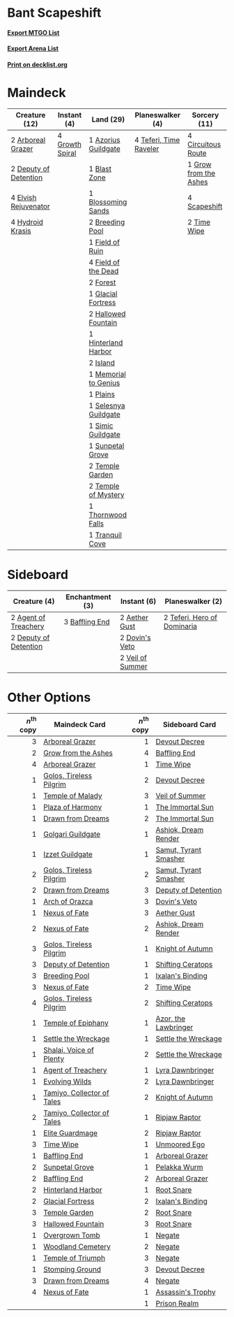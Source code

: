 # Bant Scapeshift

#### [Export MTGO List](../collection/Bant%20Scapeshift/Bant%20Scapeshift.txt)
#### [Export Arena List](../collection/Bant%20Scapeshift/Bant%20Scapeshift_arena.txt)
#### [Print on decklist.org](http://decklist.org/?deckmain=2%09Arboreal%20Grazer%0A1%09Azorius%20Guildgate%0A1%09Blast%20Zone%0A1%09Blossoming%20Sands%0A2%09Breeding%20Pool%0A4%09Circuitous%20Route%0A2%09Deputy%20of%20Detention%0A4%09Elvish%20Rejuvenator%0A1%09Field%20of%20Ruin%0A4%09Field%20of%20the%20Dead%0A2%09Forest%0A1%09Glacial%20Fortress%0A1%09Grow%20from%20the%20Ashes%0A4%09Growth%20Spiral%0A2%09Hallowed%20Fountain%0A1%09Hinterland%20Harbor%0A4%09Hydroid%20Krasis%0A2%09Island%0A1%09Memorial%20to%20Genius%0A1%09Plains%0A4%09Scapeshift%0A1%09Selesnya%20Guildgate%0A1%09Simic%20Guildgate%0A1%09Sunpetal%20Grove%0A4%09Teferi,%20Time%20Raveler%0A2%09Temple%20Garden%0A2%09Temple%20of%20Mystery%0A1%09Thornwood%20Falls%0A2%09Time%20Wipe%0A1%09Tranquil%20Cove&deckside=2%09Aether%20Gust%0A2%09Agent%20of%20Treachery%0A3%09Baffling%20End%0A2%09Deputy%20of%20Detention%0A2%09Dovin's%20Veto%0A2%09Teferi,%20Hero%20of%20Dominaria%0A2%09Veil%20of%20Summer)
# Maindeck

|                                         Creature (12)                                          |                                       Instant (4)                                        |                                           Land (29)                                           |                                        Planeswalker (4)                                         |                                          Sorcery (11)                                          |
|------------------------------------------------------------------------------------------------|------------------------------------------------------------------------------------------|-----------------------------------------------------------------------------------------------|-------------------------------------------------------------------------------------------------|------------------------------------------------------------------------------------------------|
|2 [Arboreal Grazer](http://gatherer.wizards.com/Pages/Card/Details.aspx?multiverseid=461076)    |4 [Growth Spiral](http://gatherer.wizards.com/Pages/Card/Details.aspx?multiverseid=457322)|1 [Azorius Guildgate](http://gatherer.wizards.com/Pages/Card/Details.aspx?multiverseid=376256) |4 [Teferi, Time Raveler](http://gatherer.wizards.com/Pages/Card/Details.aspx?multiverseid=461148)|4 [Circuitous Route](http://gatherer.wizards.com/Pages/Card/Details.aspx?multiverseid=452875)   |
|2 [Deputy of Detention](http://gatherer.wizards.com/Pages/Card/Details.aspx?multiverseid=457309)|                                                                                          |1 [Blast Zone](http://gatherer.wizards.com/Pages/Card/Details.aspx?multiverseid=461171)        |                                                                                                 |1 [Grow from the Ashes](http://gatherer.wizards.com/Pages/Card/Details.aspx?multiverseid=443052)|
|4 [Elvish Rejuvenator](http://gatherer.wizards.com/Pages/Card/Details.aspx?multiverseid=447316) |                                                                                          |1 [Blossoming Sands](http://gatherer.wizards.com/Pages/Card/Details.aspx?multiverseid=433169)  |                                                                                                 |4 [Scapeshift](http://gatherer.wizards.com/Pages/Card/Details.aspx?multiverseid=447337)         |
|4 [Hydroid Krasis](http://gatherer.wizards.com/Pages/Card/Details.aspx?multiverseid=457327)     |                                                                                          |2 [Breeding Pool](http://gatherer.wizards.com/Pages/Card/Details.aspx?multiverseid=97088)      |                                                                                                 |2 [Time Wipe](http://gatherer.wizards.com/Pages/Card/Details.aspx?multiverseid=461150)          |
|                                                                                                |                                                                                          |1 [Field of Ruin](http://gatherer.wizards.com/Pages/Card/Details.aspx?multiverseid=435415)     |                                                                                                 |                                                                                                |
|                                                                                                |                                                                                          |4 [Field of the Dead](http://gatherer.wizards.com/Pages/Card/Details.aspx?multiverseid=467001) |                                                                                                 |                                                                                                |
|                                                                                                |                                                                                          |2 [Forest](http://gatherer.wizards.com/Pages/Card/Details.aspx?multiverseid=439860)            |                                                                                                 |                                                                                                |
|                                                                                                |                                                                                          |1 [Glacial Fortress](http://gatherer.wizards.com/Pages/Card/Details.aspx?multiverseid=190562)  |                                                                                                 |                                                                                                |
|                                                                                                |                                                                                          |2 [Hallowed Fountain](http://gatherer.wizards.com/Pages/Card/Details.aspx?multiverseid=97071)  |                                                                                                 |                                                                                                |
|                                                                                                |                                                                                          |1 [Hinterland Harbor](http://gatherer.wizards.com/Pages/Card/Details.aspx?multiverseid=443128) |                                                                                                 |                                                                                                |
|                                                                                                |                                                                                          |2 [Island](http://gatherer.wizards.com/Pages/Card/Details.aspx?multiverseid=439857)            |                                                                                                 |                                                                                                |
|                                                                                                |                                                                                          |1 [Memorial to Genius](http://gatherer.wizards.com/Pages/Card/Details.aspx?multiverseid=443131)|                                                                                                 |                                                                                                |
|                                                                                                |                                                                                          |1 [Plains](http://gatherer.wizards.com/Pages/Card/Details.aspx?multiverseid=439856)            |                                                                                                 |                                                                                                |
|                                                                                                |                                                                                          |1 [Selesnya Guildgate](http://gatherer.wizards.com/Pages/Card/Details.aspx?multiverseid=376490)|                                                                                                 |                                                                                                |
|                                                                                                |                                                                                          |1 [Simic Guildgate](http://gatherer.wizards.com/Pages/Card/Details.aspx?multiverseid=376500)   |                                                                                                 |                                                                                                |
|                                                                                                |                                                                                          |1 [Sunpetal Grove](http://gatherer.wizards.com/Pages/Card/Details.aspx?multiverseid=420946)    |                                                                                                 |                                                                                                |
|                                                                                                |                                                                                          |2 [Temple Garden](http://gatherer.wizards.com/Pages/Card/Details.aspx?multiverseid=405112)     |                                                                                                 |                                                                                                |
|                                                                                                |                                                                                          |2 [Temple of Mystery](http://gatherer.wizards.com/Pages/Card/Details.aspx?multiverseid=373571) |                                                                                                 |                                                                                                |
|                                                                                                |                                                                                          |1 [Thornwood Falls](http://gatherer.wizards.com/Pages/Card/Details.aspx?multiverseid=405420)   |                                                                                                 |                                                                                                |
|                                                                                                |                                                                                          |1 [Tranquil Cove](http://gatherer.wizards.com/Pages/Card/Details.aspx?multiverseid=451243)     |                                                                                                 |                                                                                                |


# Sideboard

|                                          Creature (4)                                          |                                     Enchantment (3)                                     |                                        Instant (6)                                        |                                           Planeswalker (2)                                           |
|------------------------------------------------------------------------------------------------|-----------------------------------------------------------------------------------------|-------------------------------------------------------------------------------------------|------------------------------------------------------------------------------------------------------|
|2 [Agent of Treachery](http://gatherer.wizards.com/Pages/Card/Details.aspx?multiverseid=466797) |3 [Baffling End](http://gatherer.wizards.com/Pages/Card/Details.aspx?multiverseid=439658)|2 [Aether Gust](http://gatherer.wizards.com/Pages/Card/Details.aspx?multiverseid=466796)   |2 [Teferi, Hero of Dominaria](http://gatherer.wizards.com/Pages/Card/Details.aspx?multiverseid=443095)|
|2 [Deputy of Detention](http://gatherer.wizards.com/Pages/Card/Details.aspx?multiverseid=457309)|                                                                                         |2 [Dovin's Veto](http://gatherer.wizards.com/Pages/Card/Details.aspx?multiverseid=461120)  |                                                                                                      |
|                                                                                                |                                                                                         |2 [Veil of Summer](http://gatherer.wizards.com/Pages/Card/Details.aspx?multiverseid=466952)|                                                                                                      |


# Other Options

|*n*<sup>th</sup> copy|                                            Maindeck Card                                            |*n*<sup>th</sup> copy|                                         Sideboard Card                                         |
|--------------------:|-----------------------------------------------------------------------------------------------------|--------------------:|------------------------------------------------------------------------------------------------|
|                    3|[Arboreal Grazer](http://gatherer.wizards.com/Pages/Card/Details.aspx?multiverseid=461076)           |                    1|[Devout Decree](http://gatherer.wizards.com/Pages/Card/Details.aspx?multiverseid=466767)        |
|                    2|[Grow from the Ashes](http://gatherer.wizards.com/Pages/Card/Details.aspx?multiverseid=443052)       |                    4|[Baffling End](http://gatherer.wizards.com/Pages/Card/Details.aspx?multiverseid=439658)         |
|                    4|[Arboreal Grazer](http://gatherer.wizards.com/Pages/Card/Details.aspx?multiverseid=461076)           |                    1|[Time Wipe](http://gatherer.wizards.com/Pages/Card/Details.aspx?multiverseid=461150)            |
|                    1|[Golos, Tireless Pilgrim](http://gatherer.wizards.com/Pages/Card/Details.aspx?multiverseid=466980)   |                    2|[Devout Decree](http://gatherer.wizards.com/Pages/Card/Details.aspx?multiverseid=466767)        |
|                    1|[Temple of Malady](http://gatherer.wizards.com/Pages/Card/Details.aspx?multiverseid=380515)          |                    3|[Veil of Summer](http://gatherer.wizards.com/Pages/Card/Details.aspx?multiverseid=466952)       |
|                    1|[Plaza of Harmony](http://gatherer.wizards.com/Pages/Card/Details.aspx?multiverseid=457398)          |                    1|[The Immortal Sun](http://gatherer.wizards.com/Pages/Card/Details.aspx?multiverseid=439844)     |
|                    1|[Drawn from Dreams](http://gatherer.wizards.com/Pages/Card/Details.aspx?multiverseid=466810)         |                    2|[The Immortal Sun](http://gatherer.wizards.com/Pages/Card/Details.aspx?multiverseid=439844)     |
|                    1|[Golgari Guildgate](http://gatherer.wizards.com/Pages/Card/Details.aspx?multiverseid=376351)         |                    1|[Ashiok, Dream Render](http://gatherer.wizards.com/Pages/Card/Details.aspx?multiverseid=461155) |
|                    1|[Izzet Guildgate](http://gatherer.wizards.com/Pages/Card/Details.aspx?multiverseid=376378)           |                    1|[Samut, Tyrant Smasher](http://gatherer.wizards.com/Pages/Card/Details.aspx?multiverseid=461162)|
|                    2|[Golos, Tireless Pilgrim](http://gatherer.wizards.com/Pages/Card/Details.aspx?multiverseid=466980)   |                    2|[Samut, Tyrant Smasher](http://gatherer.wizards.com/Pages/Card/Details.aspx?multiverseid=461162)|
|                    2|[Drawn from Dreams](http://gatherer.wizards.com/Pages/Card/Details.aspx?multiverseid=466810)         |                    3|[Deputy of Detention](http://gatherer.wizards.com/Pages/Card/Details.aspx?multiverseid=457309)  |
|                    1|[Arch of Orazca](http://gatherer.wizards.com/Pages/Card/Details.aspx?multiverseid=439849)            |                    3|[Dovin's Veto](http://gatherer.wizards.com/Pages/Card/Details.aspx?multiverseid=461120)         |
|                    1|[Nexus of Fate](http://gatherer.wizards.com/Pages/Card/Details.aspx?multiverseid=450253)             |                    3|[Aether Gust](http://gatherer.wizards.com/Pages/Card/Details.aspx?multiverseid=466796)          |
|                    2|[Nexus of Fate](http://gatherer.wizards.com/Pages/Card/Details.aspx?multiverseid=450253)             |                    2|[Ashiok, Dream Render](http://gatherer.wizards.com/Pages/Card/Details.aspx?multiverseid=461155) |
|                    3|[Golos, Tireless Pilgrim](http://gatherer.wizards.com/Pages/Card/Details.aspx?multiverseid=466980)   |                    1|[Knight of Autumn](http://gatherer.wizards.com/Pages/Card/Details.aspx?multiverseid=452933)     |
|                    3|[Deputy of Detention](http://gatherer.wizards.com/Pages/Card/Details.aspx?multiverseid=457309)       |                    1|[Shifting Ceratops](http://gatherer.wizards.com/Pages/Card/Details.aspx?multiverseid=466948)    |
|                    3|[Breeding Pool](http://gatherer.wizards.com/Pages/Card/Details.aspx?multiverseid=97088)              |                    1|[Ixalan's Binding](http://gatherer.wizards.com/Pages/Card/Details.aspx?multiverseid=435168)     |
|                    3|[Nexus of Fate](http://gatherer.wizards.com/Pages/Card/Details.aspx?multiverseid=450253)             |                    2|[Time Wipe](http://gatherer.wizards.com/Pages/Card/Details.aspx?multiverseid=461150)            |
|                    4|[Golos, Tireless Pilgrim](http://gatherer.wizards.com/Pages/Card/Details.aspx?multiverseid=466980)   |                    2|[Shifting Ceratops](http://gatherer.wizards.com/Pages/Card/Details.aspx?multiverseid=466948)    |
|                    1|[Temple of Epiphany](http://gatherer.wizards.com/Pages/Card/Details.aspx?multiverseid=442808)        |                    1|[Azor, the Lawbringer](http://gatherer.wizards.com/Pages/Card/Details.aspx?multiverseid=439811) |
|                    1|[Settle the Wreckage](http://gatherer.wizards.com/Pages/Card/Details.aspx?multiverseid=435186)       |                    1|[Settle the Wreckage](http://gatherer.wizards.com/Pages/Card/Details.aspx?multiverseid=435186)  |
|                    1|[Shalai, Voice of Plenty](http://gatherer.wizards.com/Pages/Card/Details.aspx?multiverseid=442923)   |                    2|[Settle the Wreckage](http://gatherer.wizards.com/Pages/Card/Details.aspx?multiverseid=435186)  |
|                    1|[Agent of Treachery](http://gatherer.wizards.com/Pages/Card/Details.aspx?multiverseid=466797)        |                    1|[Lyra Dawnbringer](http://gatherer.wizards.com/Pages/Card/Details.aspx?multiverseid=442914)     |
|                    1|[Evolving Wilds](http://gatherer.wizards.com/Pages/Card/Details.aspx?multiverseid=426944)            |                    2|[Lyra Dawnbringer](http://gatherer.wizards.com/Pages/Card/Details.aspx?multiverseid=442914)     |
|                    1|[Tamiyo, Collector of Tales](http://gatherer.wizards.com/Pages/Card/Details.aspx?multiverseid=461147)|                    2|[Knight of Autumn](http://gatherer.wizards.com/Pages/Card/Details.aspx?multiverseid=452933)     |
|                    2|[Tamiyo, Collector of Tales](http://gatherer.wizards.com/Pages/Card/Details.aspx?multiverseid=461147)|                    1|[Ripjaw Raptor](http://gatherer.wizards.com/Pages/Card/Details.aspx?multiverseid=435359)        |
|                    1|[Elite Guardmage](http://gatherer.wizards.com/Pages/Card/Details.aspx?multiverseid=461122)           |                    2|[Ripjaw Raptor](http://gatherer.wizards.com/Pages/Card/Details.aspx?multiverseid=435359)        |
|                    3|[Time Wipe](http://gatherer.wizards.com/Pages/Card/Details.aspx?multiverseid=461150)                 |                    1|[Unmoored Ego](http://gatherer.wizards.com/Pages/Card/Details.aspx?multiverseid=452962)         |
|                    1|[Baffling End](http://gatherer.wizards.com/Pages/Card/Details.aspx?multiverseid=439658)              |                    1|[Arboreal Grazer](http://gatherer.wizards.com/Pages/Card/Details.aspx?multiverseid=461076)      |
|                    2|[Sunpetal Grove](http://gatherer.wizards.com/Pages/Card/Details.aspx?multiverseid=420946)            |                    1|[Pelakka Wurm](http://gatherer.wizards.com/Pages/Card/Details.aspx?multiverseid=382322)         |
|                    2|[Baffling End](http://gatherer.wizards.com/Pages/Card/Details.aspx?multiverseid=439658)              |                    2|[Arboreal Grazer](http://gatherer.wizards.com/Pages/Card/Details.aspx?multiverseid=461076)      |
|                    2|[Hinterland Harbor](http://gatherer.wizards.com/Pages/Card/Details.aspx?multiverseid=443128)         |                    1|[Root Snare](http://gatherer.wizards.com/Pages/Card/Details.aspx?multiverseid=447335)           |
|                    2|[Glacial Fortress](http://gatherer.wizards.com/Pages/Card/Details.aspx?multiverseid=190562)          |                    2|[Ixalan's Binding](http://gatherer.wizards.com/Pages/Card/Details.aspx?multiverseid=435168)     |
|                    3|[Temple Garden](http://gatherer.wizards.com/Pages/Card/Details.aspx?multiverseid=405112)             |                    2|[Root Snare](http://gatherer.wizards.com/Pages/Card/Details.aspx?multiverseid=447335)           |
|                    3|[Hallowed Fountain](http://gatherer.wizards.com/Pages/Card/Details.aspx?multiverseid=97071)          |                    3|[Root Snare](http://gatherer.wizards.com/Pages/Card/Details.aspx?multiverseid=447335)           |
|                    1|[Overgrown Tomb](http://gatherer.wizards.com/Pages/Card/Details.aspx?multiverseid=405103)            |                    1|[Negate](http://gatherer.wizards.com/Pages/Card/Details.aspx?multiverseid=423707)               |
|                    1|[Woodland Cemetery](http://gatherer.wizards.com/Pages/Card/Details.aspx?multiverseid=443136)         |                    2|[Negate](http://gatherer.wizards.com/Pages/Card/Details.aspx?multiverseid=423707)               |
|                    1|[Temple of Triumph](http://gatherer.wizards.com/Pages/Card/Details.aspx?multiverseid=373560)         |                    3|[Negate](http://gatherer.wizards.com/Pages/Card/Details.aspx?multiverseid=423707)               |
|                    1|[Stomping Ground](http://gatherer.wizards.com/Pages/Card/Details.aspx?multiverseid=405110)           |                    3|[Devout Decree](http://gatherer.wizards.com/Pages/Card/Details.aspx?multiverseid=466767)        |
|                    3|[Drawn from Dreams](http://gatherer.wizards.com/Pages/Card/Details.aspx?multiverseid=466810)         |                    4|[Negate](http://gatherer.wizards.com/Pages/Card/Details.aspx?multiverseid=423707)               |
|                    4|[Nexus of Fate](http://gatherer.wizards.com/Pages/Card/Details.aspx?multiverseid=450253)             |                    1|[Assassin's Trophy](http://gatherer.wizards.com/Pages/Card/Details.aspx?multiverseid=452902)    |
|                     |                                                                                                     |                    1|[Prison Realm](http://gatherer.wizards.com/Pages/Card/Details.aspx?multiverseid=460953)         |

